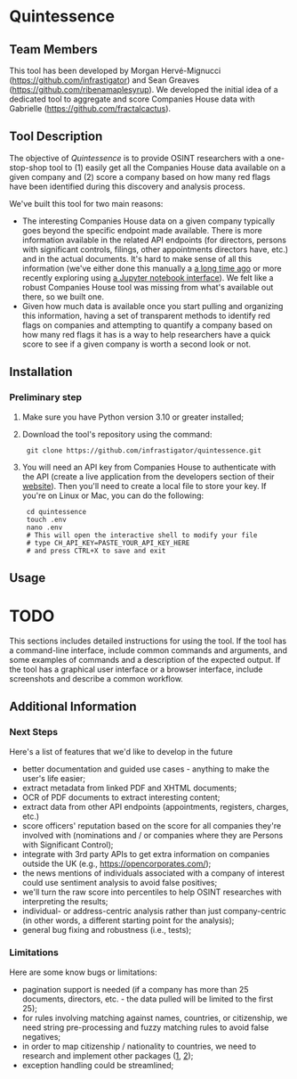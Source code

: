 # Quintessence

## Team Members
This tool has been developed by Morgan Hervé-Mignucci (https://github.com/infrastigator) and Sean Greaves (https://github.com/ribenamaplesyrup).
We developed the initial idea of a dedicated tool to aggregate and score Companies House data with Gabrielle (https://github.com/fractalcactus).

## Tool Description
The objective of _Quintessence_ is to provide OSINT researchers with a one-stop-shop tool to (1) easily get all the Companies House data available on a given company and (2) score a company based on how many red flags have been identified during this discovery and analysis process.

We've built this tool for two main reasons:
* The interesting Companies House data on a given company typically goes beyond the specific endpoint made available. There is more information available in the related API endpoints (for directors, persons with significant controls, filings, other appointments directors have, etc.) and in the actual documents. It's hard to make sense of all this information (we've either done this manually a [a long time ago](https://www.climatepolicyinitiative.org/publication/san-giorgio-group-case-studies-walney-offshore-windfarms/) or more recently exploring using [a Jupyter notebook interface](https://github.com/ribenamaplesyrup/sugartrail)). We felt like a robust Companies House tool was missing from what's available out there, so we built one.
* Given how much data is available once you start pulling and organizing this information, having a set of transparent methods to identify red flags on companies and attempting to quantify a company based on how many red flags it has is a way to help researchers have a quick score to see if a given company is worth a second look or not.

## Installation
### Preliminary step
1. Make sure you have Python version 3.10 or greater installed;
2. Download the tool's repository using the command:

        git clone https://github.com/infrastigator/quintessence.git

3. You will need an API key from Companies House to authenticate with the API (create a live application from the developers section of their [website](https://developer.company-information.service.gov.uk/)).
Then you'll need to create a local file to store your key. If you're on Linux or Mac, you can do the following:

        cd quintessence
        touch .env
        nano .env
        # This will open the interactive shell to modify your file
        # type CH_API_KEY=PASTE_YOUR_API_KEY_HERE
        # and press CTRL+X to save and exit

## Usage
# TODO
This sections includes detailed instructions for using the tool.
If the tool has a command-line interface, include common commands and arguments, and some examples of commands and a description of the expected output. If the tool has a graphical user interface or a browser interface, include screenshots and describe a common workflow.

## Additional Information
### Next Steps
Here's a list of features that we'd like to develop in the future
* better documentation and guided use cases - anything to make the user's life easier; 
* extract metadata from linked PDF and XHTML documents;
* OCR of PDF documents to extract interesting content;
* extract data from other API endpoints (appointments, registers, charges, etc.)
* score officers' reputation based on the score for all companies they're involved with (nominations and / or companies where they are Persons with Significant Control);
* integrate with 3rd party APIs to get extra information on companies outside the UK (e.g., https://opencorporates.com/);
* the news mentions of individuals associated with a company of interest could use sentiment analysis to avoid false positives;
* we'll turn the raw score into percentiles to help OSINT researches with interpreting the results;
* individual- or address-centric analysis rather than just company-centric (in other words, a different starting point for the analysis);
* general bug fixing and robustness (i.e., tests);

### Limitations
Here are some know bugs or limitations:
* pagination support is needed (if a company has more than 25 documents, directors, etc. - the data pulled will be limited to the first 25);
* for rules involving matching against names, countries, or citizenship, we need string pre-processing and fuzzy matching rules to avoid false negatives;
* in order to map citizenship / nationality to countries, we need to research and implement other packages ([1](https://github.com/flyingcircusio/pycountry), [2](https://github.com/knowitall/chunkedextractor/blob/master/src/main/resources/edu/knowitall/chunkedextractor/demonyms.csv)); 
* exception handling could be streamlined;
